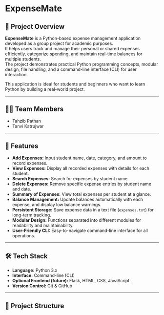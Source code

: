 # ExpenseMate

## 📌 Project Overview
**ExpenseMate** is a Python-based expense management application developed as a group project for academic purposes.  
It helps users track and manage their personal or shared expenses efficiently, categorize spending, and maintain real-time balances for multiple students.  
The project demonstrates practical Python programming concepts, modular design, file handling, and a command-line interface (CLI) for user interaction.

This application is ideal for students and beginners who want to learn Python by building a real-world project.

---

## 👨‍💻 Team Members
- Tahzib Pathan  
- Tanvi Katrujwar  

---

## 🚀 Features
- **Add Expenses:** Input student name, date, category, and amount to record expenses.  
- **View Expenses:** Display all recorded expenses with details for each student.  
- **Search Expenses:** Search for expenses by student name.  
- **Delete Expenses:** Remove specific expense entries by student name and date.  
- **Summary of Expenses:** View total expenses per student at a glance.  
- **Balance Management:** Update balances automatically with each expense, and display low balance warnings.  
- **Persistent Storage:** Save expense data in a text file (`expenses.txt`) for long-term tracking.  
- **Modular Design:** Functions separated into different modules for readability and maintainability.  
- **User-Friendly CLI:** Easy-to-navigate command-line interface for all operations.

---

## 🛠️ Tech Stack
- **Language:** Python 3.x  
- **Interface:** Command-line (CLI)  
- **Optional Frontend (future):** Flask, HTML, CSS, JavaScript  
- **Version Control:** Git & GitHub  

---

## 📂 Project Structure
